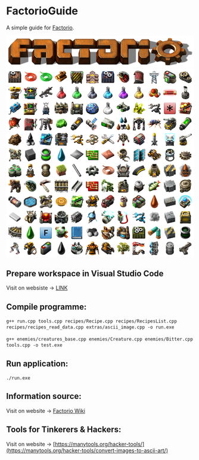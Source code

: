# FactorioGuide
A simple guide for [Factorio](https://www.factorio.com/).

![Game logo](img/factorio-logo.png)
![Game icons](img/hr-icons.png)

## Prepare workspace in Visual Studio Code
Visit on websiste -> [LINK](https://code.visualstudio.com/docs/cpp/config-mingw)

## Compile programme:

```
g++ run.cpp tools.cpp recipes/Recipe.cpp recipes/RecipesList.cpp recipes/recipes_read_data.cpp extras/ascii_image.cpp -o run.exe

g++ enemies/creatures_base.cpp enemies/Creature.cpp enemies/Bitter.cpp tools.cpp -o test.exe
```

## Run application:

```
./run.exe
```

## Information source:
Visit on website -> [Factorio Wiki](https://wiki.factorio.com/)

## Tools for Tinkerers & Hackers:
Visit on website -> [https://manytools.org/hacker-tools/](https://manytools.org/hacker-tools/convert-images-to-ascii-art/)



